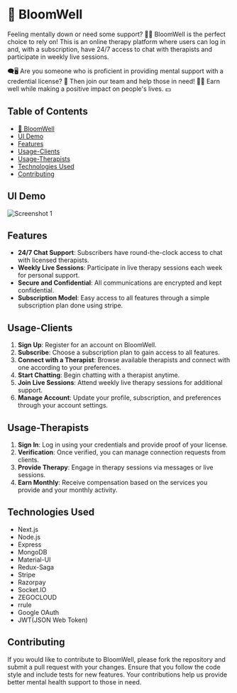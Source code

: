 # 🌸 BloomWell

Feeling mentally down or need some support? 🤕🧠 BloomWell is the perfect choice to rely on! This is an online therapy platform where users can log in and, with a subscription, have 24/7 access to chat with therapists and participate in weekly live sessions.

🗨️🖥️ Are you someone who is proficient in providing mental support with a credential license? 🌟 Then join our team and help those in need! 🤝💚 Earn well while making a positive impact on people's lives. 💵

## Table of Contents

- [🌸 BloomWell](#-bloomwell)
- [UI Demo](#-ui-demo)
- [Features](#features)
- [Usage-Clients](#usage-clients)
- [Usage-Therapists](#usage-therapists)
- [Technologies Used](#technologies-used)
- [Contributing](#contributing)

## UI Demo

![Screenshot 1](/frontend/public/bloomWell.gif)

## Features

- **24/7 Chat Support**: Subscribers have round-the-clock access to chat with licensed therapists.
- **Weekly Live Sessions**: Participate in live therapy sessions each week for personal support.
- **Secure and Confidential**: All communications are encrypted and kept confidential.
- **Subscription Model**: Easy access to all features through a simple subscription plan done using stripe.

## Usage-Clients

1. **Sign Up**: Register for an account on BloomWell.
2. **Subscribe**: Choose a subscription plan to gain access to all features.
3. **Connect with a Therapist**: Browse available therapists and connect with one according to your preferences.
4. **Start Chatting**: Begin chatting with a therapist anytime.
5. **Join Live Sessions**: Attend weekly live therapy sessions for additional support.
6. **Manage Account**: Update your profile, subscription, and preferences through your account settings.

## Usage-Therapists

1. **Sign In**: Log in using your credentials and provide proof of your license.
2. **Verification**: Once verified, you can manage connection requests from clients.
3. **Provide Therapy**: Engage in therapy sessions via messages or live sessions.
4. **Earn Monthly**: Receive compensation based on the services you provide and your monthly activity.

## Technologies Used

- Next.js
- Node.js
- Express
- MongoDB
- Material-UI
- Redux-Saga
- Stripe
- Razorpay
- Socket.IO
- ZEGOCLOUD
- rrule
- Google OAuth
- JWT(JSON Web Token)


## Contributing

If you would like to contribute to BloomWell, please fork the repository and submit a pull request with your changes. Ensure that you follow the code style and include tests for new features. Your contributions help us provide better mental health support to those in need.
